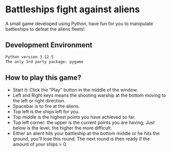 # Battleships fight against aliens

A small game developed using Python, have fun for you to manipulate battleships to defeat the aliens fleets!

## Development Environment

```bash
Python version 3.12.5
The only 3rd party package: pygame
```

## How to play this game?

- Start it: Click the "Play" button in the middle of the window.
- Left and Right keys means the shooting warship at the bottom moving to the left or right direction.
- Spacebar is to fire at the aliens.
- Top left is the ships left for you.
- Top middle is the highest points you have achieved so far.
- Top left corner: the upper is the current points you are having; Just below is the level, the higher the more difficult.
- Either an alient hits your battleship at the bottom middle or he hits the ground, you'll lose this round. The next round is then ready if the amount of your ships > 0.

